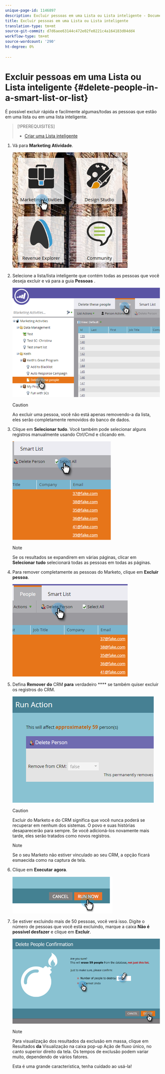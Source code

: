 ```yaml
---
unique-page-id: 1146897
description: Excluir pessoas em uma Lista ou Lista inteligente - Documentos do Marketing - Documentação do produto
title: Excluir pessoas em uma Lista ou Lista inteligente
translation-type: tm+mt
source-git-commit: d7d6aee63144c472e02fe0221c4a164183d04dd4
workflow-type: tm+mt
source-wordcount: '290'
ht-degree: 0%

---
```



# Excluir pessoas em uma Lista ou Lista inteligente {#delete-people-in-a-smart-list-or-list}

É possível excluir rápida e facilmente algumas/todas as pessoas que estão em uma lista ou em uma lista inteligente.

>[!PREREQUISITES]
>
>* [Criar uma Lista inteligente](../../../../product-docs/core-marketo-concepts/smart-lists-and-static-lists/creating-a-smart-list/create-a-smart-list.md)

>



1. Vá para **Marketing** **Atividade**.

   ![](assets/ma-1.png)

1. Selecione a lista/lista inteligente que contém todas as pessoas que você deseja excluir e vá para a guia **Pessoas** .

   ![](assets/two-1.png)

   >[!CAUTION]
   >
   >Ao excluir uma pessoa, você não está apenas removendo-a da lista, eles serão completamente removidos do banco de dados.

1. Clique em **Selecionar** **tudo**. Você também pode selecionar alguns registros manualmente usando Ctrl/Cmd e clicando em.

   ![](assets/three-1.png)

   >[!NOTE]
   >
   >Se os resultados se expandirem em várias páginas, clicar em **Selecionar** **tudo** selecionará todas as pessoas em todas as páginas.

1. Para remover completamente as pessoas do Marketo, clique em **Excluir** **pessoa**.

   ![](assets/four-1.png)

1. Defina **Remover** **do** CRM **para** verdadeiro **** se também quiser excluir os registros do CRM.

   ![](assets/five.png)

   >[!CAUTION]
   >
   >Excluir do Marketo e do CRM significa que você nunca poderá se recuperar em nenhum dos sistemas. O povo e suas histórias desaparecerão para sempre. Se você adicioná-los novamente mais tarde, eles serão tratados como novos registros.

   >[!NOTE]
   >
   >Se o seu Marketo não estiver vinculado ao seu CRM, a opção ficará esmaecida como na captura de tela.

1. Clique em **Executar** **agora**.

   ![](assets/image2014-9-24-13-3a0-3a3.png)

1. Se estiver excluindo mais de 50 pessoas, você verá isso. Digite o número de pessoas que você está excluindo, marque a caixa **Não é possível desfazer** e clique em **Excluir**.

   ![](assets/seven.png)

   >[!NOTE]
   >
   >Para visualização dos resultados da exclusão em massa, clique em Resultados **da** Visualização na caixa pop-up Ação de fluxo único, no canto superior direito da tela. Os tempos de exclusão podem variar muito, dependendo de vários fatores.

   Esta é uma grande característica, tenha cuidado ao usá-la!

